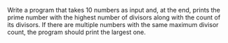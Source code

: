 Write a program that takes 10 numbers as input and, at the end, prints the prime number with the highest number of divisors along with the count of its divisors. If there are multiple numbers with the same maximum divisor count, the program should print the largest one.
